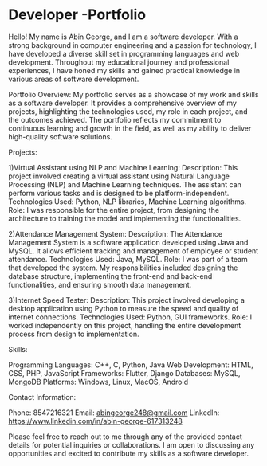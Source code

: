 # Developer -Portfolio

Hello! My name is Abin George, and I am a software developer. With a strong background in computer engineering and a passion for technology, I have developed a diverse skill set in programming languages and web development. Throughout my educational journey and professional experiences, I have honed my skills and gained practical knowledge in various areas of software development.

Portfolio Overview:
My portfolio serves as a showcase of my work and skills as a software developer. It provides a comprehensive overview of my projects, highlighting the technologies used, my role in each project, and the outcomes achieved. The portfolio reflects my commitment to continuous learning and growth in the field, as well as my ability to deliver high-quality software solutions.


Projects:

1)Virtual Assistant using NLP and Machine Learning:
Description: This project involved creating a virtual assistant using Natural Language Processing (NLP) and Machine Learning techniques. The assistant can perform various tasks and is designed to be platform-independent.
Technologies Used: Python, NLP libraries, Machine Learning algorithms.
Role: I was responsible for the entire project, from designing the architecture to training the model and implementing the functionalities.

2)Attendance Management System:
Description: The Attendance Management System is a software application developed using Java and MySQL. It allows efficient tracking and management of employee or student attendance.
Technologies Used: Java, MySQL.
Role: I was part of a team that developed the system. My responsibilities included designing the database structure, implementing the front-end and back-end functionalities, and ensuring smooth data management.

3)Internet Speed Tester:
Description: This project involved developing a desktop application using Python to measure the speed and quality of internet connections.
Technologies Used: Python, GUI frameworks.
Role: I worked independently on this project, handling the entire development process from design to implementation.


Skills:

Programming Languages: C++, C, Python, Java
Web Development: HTML, CSS, PHP, JavaScript
Frameworks: Flutter, Django
Databases: MySQL, MongoDB
Platforms: Windows, Linux, MacOS, Android


Contact Information:

Phone: 8547216321
Email: abingeorge248@gmail.com
LinkedIn: https://www.linkedin.com/in/abin-george-617313248

Please feel free to reach out to me through any of the provided contact details for potential inquiries or collaborations. I am open to discussing any opportunities and excited to contribute my skills as a software developer.
